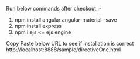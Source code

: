 Run below commands after checkout :-

1) npm install angular angular-material –save<br/>
2) npm install express<br/>
3) npm i ejs  <= ejs engine<br/>

Copy Paste below URL to see if installation is correct<br/>
http://localhost:8888/sample/directiveOne.html<br/>

